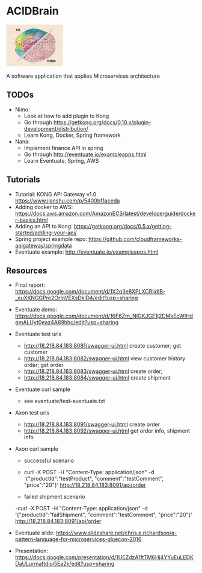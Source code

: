 # ACIDBrain

<p style="align: center">
    <img src="assets/README-263fd.png" width=30%></img>
</p>

A software application that applies Microservices architecture

## TODOs

- Nimo:
    - Look at how to add plugin to Kong
    - Go through https://getkong.org/docs/0.10.x/plugin-development/distribution/
    - Learn Kong, Docker, Spring framework
- Nana:
    - Implement finance API in spring
    - Go through http://eventuate.io/exampleapps.html
    - Learn Eventuate, Spring, AWS

## Tutorials

- Tutorial: KONG API Gateway v1.0 https://www.jianshu.com/p/5400bf1aceda
- Adding docker to AWS: https://docs.aws.amazon.com/AmazonECS/latest/developerguide/docker-basics.html
- Adding an API to Kong: https://getkong.org/docs/0.5.x/getting-started/adding-your-api/
- Spring project example repo: https://github.com/cloudframeworks-apigateway/springdata
- Eventuate example: http://eventuate.io/exampleapps.html

## Resources

- Final report:  https://docs.google.com/document/d/1X2q3e8XPLXCRlidIB-_euXKNGGPre2OrInVEXsDklD4/edit?usp=sharing

- Eventuate demo:
https://docs.google.com/document/d/16F6Zm_NIGKJGE1j2DMkEcWIHdgmALUyt0eaz4A89hhc/edit?usp=sharing

- Eventuate test urls
    - http://18.218.84.183:8081/swagger-ui.html create customer; get customer
    - http://18.218.84.183:8082/swagger-ui.html view customer history order; get order
    - http://18.218.84.183:8083/swagger-ui.html create order;
    - http://18.218.84.183:8084/swagger-ui.html create shipment
- Eventuate curl sample
    - see eventuate/test-eventuate.txt
- Axon test urls
    - http://18.218.84.183:8091/swagger-ui.html create order
    - http://18.218.84.183:8092/swagger-ui.html get order info, shipment info
- Axon curl sample
    - successful scenario

    - curl -X POST -H "Content-Type: application/json" -d '{"productId":"testProduct", "comment":"testComment", "price":"20"}' http://18.218.84.183:8091/api/order
    
    - failed shipment scenario

    -curl -X POST -H "Content-Type: application/json" -d '{"productId":"failShipment", "comment":"testComment", "price":"20"}' http://18.218.84.183:8091/api/order

- Eventuate slide:
https://www.slideshare.net/chris.e.richardson/a-pattern-language-for-microservices-gluecon-2016
- Presentation: https://docs.google.com/presentation/d/1UEZdzA1ftTM6Hj4YYuEuLEDKDaULurmaftdiqi5Ea2k/edit?usp=sharing
